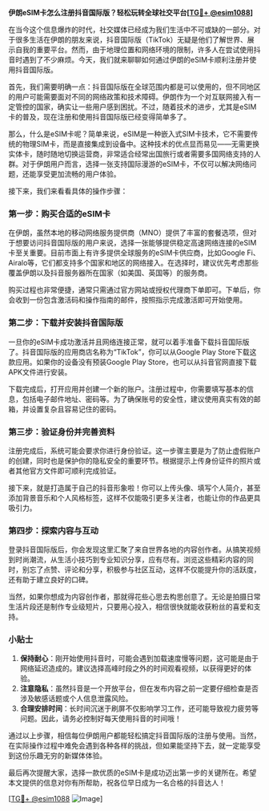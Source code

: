 **伊朗eSIM卡怎么注册抖音国际版？轻松玩转全球社交平台[[TG💪+ @esim1088](https://t.me/s/esim1088)]**

在当今这个信息爆炸的时代，社交媒体已经成为我们生活中不可或缺的一部分。对于很多生活在伊朗的朋友来说，抖音国际版（TikTok）无疑是他们了解世界、展示自我的重要平台。然而，由于地理位置和网络环境的限制，许多人在尝试使用抖音时遇到了不少麻烦。今天，我们就来聊聊如何通过伊朗的eSIM卡顺利注册并使用抖音国际版。

首先，我们需要明确一点：抖音国际版在全球范围内都是可以使用的，但不同地区的用户可能需要面对不同的网络政策和技术障碍。伊朗作为一个对互联网接入有一定管控的国家，确实让一些用户感到困扰。不过，随着技术的进步，尤其是eSIM卡的普及，现在注册和使用抖音国际版已经变得简单多了。

那么，什么是eSIM卡呢？简单来说，eSIM是一种嵌入式SIM卡技术，它不需要传统的物理SIM卡，而是直接集成到设备中。这种技术的优点显而易见——无需更换实体卡，随时随地切换运营商，非常适合经常出国旅行或者需要多国网络支持的人群。对于伊朗用户而言，选择一张支持国际漫游的eSIM卡，不仅可以解决网络问题，还能享受更加流畅的用户体验。

接下来，我们来看看具体的操作步骤：

### 第一步：购买合适的eSIM卡

在伊朗，虽然本地的移动网络服务提供商（MNO）提供了丰富的套餐选项，但对于想要访问抖音国际版的用户来说，选择一张能够提供稳定高速网络连接的eSIM卡至关重要。目前市面上有许多提供全球服务的eSIM卡供应商，比如Google Fi、Airalo等，它们都支持多个国家和地区的网络接入。在选择时，建议优先考虑那些覆盖伊朗以及抖音服务器所在国家（如美国、英国等）的服务商。

购买过程也非常便捷，通常只需通过官方网站或授权代理商下单即可。下单后，你会收到一份包含激活码和操作指南的邮件，按照指示完成激活即可开始使用。

### 第二步：下载并安装抖音国际版

一旦你的eSIM卡成功激活并且网络连接正常，就可以着手准备下载抖音国际版了。抖音国际版的应用商店名称为“TikTok”，你可以从Google Play Store下载这款应用。如果你的设备没有预装Google Play Store，也可以从抖音官网直接下载APK文件进行安装。

下载完成后，打开应用并创建一个新的账户。注册过程中，你需要填写基本的信息，包括电子邮件地址、密码等。为了确保账号的安全性，建议使用真实有效的邮箱，并设置复杂且容易记住的密码。

### 第三步：验证身份并完善资料

注册完成后，系统可能会要求你进行身份验证。这一步骤主要是为了防止虚假账户的创建，同时也是保护你的隐私安全的重要环节。根据提示上传身份证件的照片或者其他官方文件即可顺利完成验证。

接下来，就是打造属于自己的抖音形象啦！你可以上传头像、填写个人简介，甚至添加背景音乐和个人风格标签，这样不仅能吸引更多关注者，也能让你的作品更具吸引力。

### 第四步：探索内容与互动

登录抖音国际版后，你会发现这里汇聚了来自世界各地的内容创作者。从搞笑视频到时尚潮流，从生活小技巧到专业知识分享，应有尽有。浏览这些精彩内容的同时，别忘了点赞、评论和分享，积极参与社区互动，这样不仅能提升你的活跃度，还有助于建立良好的口碑。

当然，如果你想成为内容创作者，那就得花些心思去构思创意了。无论是拍摄日常生活片段还是制作专业级短片，只要用心投入，相信很快就能收获粉丝的喜爱和支持。

### 小贴士

1. **保持耐心**：刚开始使用抖音时，可能会遇到加载速度慢等问题，这可能是由于网络延迟造成的。建议选择高峰时段之外的时间观看视频，以获得更好的体验。
2. **注意隐私**：虽然抖音是一个开放平台，但在发布内容之前一定要仔细检查是否涉及敏感话题或个人信息泄露风险。
3. **合理安排时间**：长时间沉迷于刷屏不仅影响学习工作，还可能导致视力疲劳等问题。因此，请务必控制好每天使用抖音的时间哦！

通过以上步骤，相信每位伊朗用户都能轻松搞定抖音国际版的注册与使用。当然，在实际操作过程中难免会遇到各种各样的挑战，但如果能坚持下去，就一定能享受到这份乐趣无穷的新媒体体验。

最后再次提醒大家，选择一款优质的eSIM卡是成功迈出第一步的关键所在。希望本文提供的信息对你有所帮助，祝各位早日成为一名合格的抖音达人！

[[TG💪+ @esim1088](https://t.me/s/esim1088) ![Image](https://i.postimg.cc/4NQfJmqS/Snipaste-2025-05-13-00-14-12.png)]